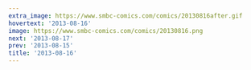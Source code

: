 ```yaml
---
extra_image: https://www.smbc-comics.com/comics/20130816after.gif
hovertext: '2013-08-16'
image: https://www.smbc-comics.com/comics/20130816.png
next: '2013-08-17'
prev: '2013-08-15'
title: '2013-08-16'
---
```

